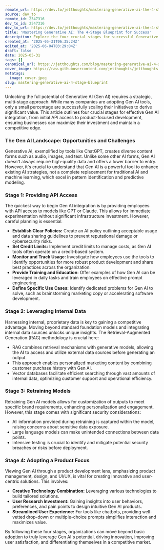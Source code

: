 ```yaml
---
remote_url: https://dev.to/jetthoughts/mastering-generative-ai-the-4-stage-blueprint-for-success-559f
source: dev_to
remote_id: 2547316
dev_to_id: 2547316
dev_to_url: https://dev.to/jetthoughts/mastering-generative-ai-the-4-stage-blueprint-for-success-559f
title: 'Mastering Generative AI: The 4-Stage Blueprint for Success'
description: Explore the four crucial stages for successful Generative AI integration, from initial API access to product-focused development, to maximize value and maintain a competitive edge.
created_at: '2025-05-31T06:35:24Z'
edited_at: '2025-06-04T03:29:04Z'
draft: false
date: 2025-05-31
tags: []
canonical_url: https://jetthoughts.com/blog/mastering-generative-ai-4-stage-blueprint/
cover_image: https://raw.githubusercontent.com/jetthoughts/jetthoughts.github.io/master/content/blog/mastering-generative-ai-4-stage-blueprint/cover.jpeg
metatags:
  image: cover.jpeg
slug: mastering-generative-ai-4-stage-blueprint
---
```

Unlocking the full potential of Generative AI (Gen AI) requires a strategic, multi-stage approach. While many companies are adopting Gen AI tools, only a small percentage are successfully scaling their initiatives to derive significant value. This article outlines four crucial stages for effective Gen AI integration, from initial API access to product-focused development, ensuring businesses can maximize their investment and maintain a competitive edge.

### The Gen AI Landscape: Opportunities and Challenges

Generative AI, exemplified by tools like ChatGPT, creates diverse content forms such as audio, images, and text. Unlike some other AI forms, Gen AI doesn't always require high-quality data and offers a lower barrier to entry. However, it's crucial to understand that Gen AI is a powerful tool to enhance existing AI strategies, not a complete replacement for traditional AI and machine learning, which excel in pattern identification and predictive modeling.

### Stage 1: Providing API Access

The quickest way to begin Gen AI integration is by providing employees with API access to models like GPT or Claude. This allows for immediate experimentation without significant infrastructure investment. However, careful planning is essential:

*   **Establish Clear Policies:** Create an AI policy outlining acceptable usage and data sharing guidelines to prevent reputational damage or cybersecurity risks.
*   **Set Credit Limits:** Implement credit limits to manage costs, as Gen AI tools often operate on a credit-based system.
*   **Monitor and Track Usage:** Investigate how employees use the tools to identify opportunities for more robust product development and share best practices across the organization.
*   **Provide Training and Education:** Offer examples of how Gen AI can be leveraged in daily tasks and train employees on effective prompt engineering.
*   **Define Specific Use Cases:** Identify dedicated problems for Gen AI to solve, such as brainstorming marketing copy or accelerating software development.

### Stage 2: Leveraging Internal Data

Harnessing internal, proprietary data is key to gaining a competitive advantage. Moving beyond standard foundation models and integrating internal data sources unlocks unique insights. The Retrieval-Augmented Generation (RAG) methodology is crucial here:

*   RAG combines retrieval mechanisms with generative models, allowing the AI to access and utilize external data sources before generating an output.
*   This approach enables personalized marketing content by combining customer purchase history with Gen AI.
*   Vector databases facilitate efficient searching through vast amounts of internal data, optimizing customer support and operational efficiency.

### Stage 3: Retraining Models

Retraining Gen AI models allows for customization of outputs to meet specific brand requirements, enhancing personalization and engagement. However, this stage comes with significant security considerations:

*   All information provided during retraining is captured within the model, raising concerns about sensitive data exposure.
*   Large language models can make unintended connections between data points.
*   Intensive testing is crucial to identify and mitigate potential security breaches or risks before deployment.

### Stage 4: Adopting a Product Focus

Viewing Gen AI through a product development lens, emphasizing product management, design, and UI/UX, is vital for creating innovative and user-centric solutions. This involves:

*   **Creative Technology Combination:** Leveraging various technologies to build tailored solutions.
*   **User Research Investment:** Gaining insights into user behaviors, preferences, and pain points to design intuitive Gen AI products.
*   **Streamlined User Experience:** For tools like chatbots, providing well-vetted drop-down or multiple-choice prompts simplifies interaction and maximizes value.

By following these four stages, organizations can move beyond basic adoption to truly leverage Gen AI's potential, driving innovation, improving user satisfaction, and differentiating themselves in a competitive market.
